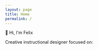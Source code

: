 ```yaml
---
layout: page
title: Home
permalink: /
---
```


👋 Hi, I'm Felix

Creative instructional designer focused on:
